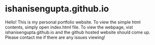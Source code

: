 # ishanisengupta.github.io

Hello! This is my personal portfolio website. To view the simple html contents, simply open index.html file. To view the webpage, vist ishanisengupta.github.io and the github hosted website should come up. Please contact me if there are any issues viewing!

